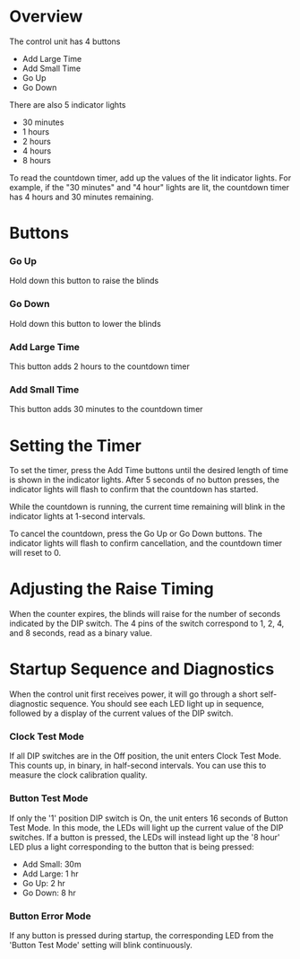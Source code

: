 # Overview
The control unit has 4 buttons
 * Add Large Time
 * Add Small Time
 * Go Up
 * Go Down

There are also 5 indicator lights
 * 30 minutes
 * 1 hours
 * 2 hours
 * 4 hours
 * 8 hours

To read the countdown timer, add up the values
of the lit indicator lights. For example, if the
"30 minutes" and "4 hour" lights are lit, the
countdown timer has 4 hours and 30 minutes remaining.

# Buttons
### Go Up
Hold down this button to raise the blinds

### Go Down
Hold down this button to lower the blinds

### Add Large Time
This button adds 2 hours to the countdown timer

### Add Small Time
This button adds 30 minutes to the countdown timer

# Setting the Timer
To set the timer, press the Add Time buttons until the desired length of time
is shown in the indicator lights. After 5 seconds of no button presses, the indicator
lights will flash to confirm that the countdown has started.

While the countdown is running, the current time remaining will blink
in the indicator lights at 1-second intervals.

To cancel the countdown, press the Go Up or Go Down buttons. The indicator lights
will flash to confirm cancellation, and the countdown timer will reset to 0.

# Adjusting the Raise Timing
When the counter expires, the blinds will raise for the number of seconds
indicated by the DIP switch. The 4 pins of the switch correspond to 1,
2, 4, and 8 seconds, read as a binary value.

# Startup Sequence and Diagnostics
When the control unit first receives power, it will go through a short
self-diagnostic sequence. You should see each LED light up in sequence,
followed by a display of the current values of the DIP switch.

### Clock Test Mode
If all DIP switches are in the Off position, the unit enters Clock Test Mode.
This counts up, in binary, in half-second intervals. You can use this to measure
the clock calibration quality.

### Button Test Mode
If only the '1' position DIP switch is On, the unit enters 16 seconds of
Button Test Mode. In this mode, the LEDs will light up the current value
of the DIP switches. If a button is pressed, the LEDs will instead light up
the '8 hour' LED plus a light corresponding to the button that is being pressed:
 * Add Small: 30m
 * Add Large: 1 hr
 * Go Up: 2 hr
 * Go Down: 8 hr

### Button Error Mode
If any button is pressed during startup, the corresponding LED from the
'Button Test Mode' setting will blink continuously.
